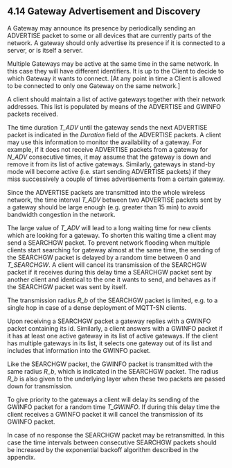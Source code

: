 <!-- transformation-note: left upstream numbering of headings for verification -->
## 4.14 Gateway Advertisement and Discovery

A Gateway may announce its presence by periodically sending an ADVERTISE packet to some or all devices that are currently parts of the network.
A gateway should only advertise its presence if it is connected to a server, or is itself a server.

Multiple Gateways may be active at the same time in the same network.
In this case they will have different identifiers.
It is up to the Client to decide to which Gateway it wants to connect.
\[At any point in time a Client is allowed to be connected to only one Gateway on the same network.]

A client should maintain a list of active gateways together with their network addresses.
This list is populated by means of the ADVERTISE and GWINFO packets received.

The time duration _T\_ADV_ until the gateway sends the next ADVERTISE packet is indicated in the _Duration_ field of the ADVERTISE packets.
A client may use this information to monitor the availability of a gateway.
For example, if it does not receive ADVERTISE packets from a gateway for _N\_ADV_ consecutive times,
it may assume that the gateway is down and remove it from its list of active gateways.
Similarly, gateways in stand-by mode will become active
(i.e. start sending ADVERTISE packets) if they miss successively a couple of times advertisements from a certain gateway.

Since the ADVERTISE packets are transmitted into the whole wireless network,
the time interval _T\_ADV_ between two ADVERTISE packets sent by a gateway should be large enough (e.g. greater than 15 min)
to avoid bandwidth congestion in the network.

The large value of _T\_ADV_ will lead to a long waiting time for new clients which are looking for a gateway.
To shorten this waiting time a client may send a SEARCHGW packet.
To prevent network flooding when multiple clients start searching for gateway almost at the same time,
the sending of the SEARCHGW packet is delayed by a random time between 0 and _T\_SEARCHGW_.
A client will cancel its transmission of the SEARCHGW packet if it receives during this delay time a SEARCHGW packet sent by another client and
identical to the one it wants to send, and behaves as if the SEARCHGW packet was sent by itself.

The transmission radius _R\_b_ of the SEARCHGW packet is limited, e.g. to a single hop in case of a dense deployment of MQTT-SN clients.

Upon receiving a SEARCHGW packet a gateway replies with a GWINFO packet containing its id.
Similarly, a client answers with a GWINFO packet if it has at least one active gateway in its list of active gateways.
If the client has multiple gateways in its list, it selects one gateway out of its list and includes that information into the GWINFO packet.

Like the SEARCHGW packet, the GWINFO packet is transmitted with the same radius _R\_b_, which is indicated in the SEARCHGW packet.
The radius _R\_b_ is also given to the underlying layer when these two packets are passed down for transmission.

To give priority to the gateways a client will delay its sending of the GWINFO packet for a random time _T\_GWINFO_.
If during this delay time the client receives a GWINFO packet it will cancel the transmission of its GWINFO packet.

In case of no response the SEARCHGW packet may be retransmitted.
In this case the time intervals between consecutive SEARCHGW packets should be increased by the exponential backoff algorithm described in the appendix.
